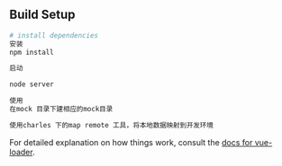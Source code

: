 ## Build Setup

``` bash
# install dependencies
安装
npm install

启动 

node server

使用
在mock 目录下建相应的mock目录

使用charles 下的map remote 工具，将本地数据映射到开发环境 
```
For detailed explanation on how things work, consult the [docs for vue-loader](http://vuejs.github.io/vue-loader).